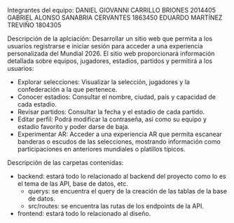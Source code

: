 Integrantes del equipo:
DANIEL GIOVANNI CARRILLO BRIONES 2014405
GABRIEL ALONSO SANABRIA CERVANTES 1863450
EDUARDO MARTÍNEZ TREVIÑO 1804305

Descripción de la aplciación:
Desarrollar un sitio web que permita a los usuarios registrarse e iniciar sesión para acceder a una experiencia personalizada del Mundial 2026. El sitio web proporcionará información detallada sobre equipos, jugadores, estadios, partidos y permitirá a los usuarios: 
- Explorar selecciones: Visualizar la selección, jugadores y la confederación a la que pertenece.
- Conocer estadios: Consultar el nombre, ciudad, país y capacidad de cada estadio.
- Revisar partidos: Consultar la fecha y el estadio de cada partido.
- Editar perfil: Podrá modificar la contraseña, así como su equipo y estadio favorito y poder darse de baja.
- Experimentar AR: Acceder a una experiencia AR que permita escanear banderas o escudos de las selecciones, mostrando información como participaciones en anteriores mundiales o platillos típicos.

Descripción de las carpetas contenidas:
- backend: estará todo lo relacionado al backend del proyecto como lo es el tema de las API, base de datos, etc.
  - querys: se encuentra el query de la creación de las tablas de la base de datos.
  - src/routes: se encuentra las rutas de  los endpoints de la API.
- frontend: estará todo lo relacionado al diseño.
